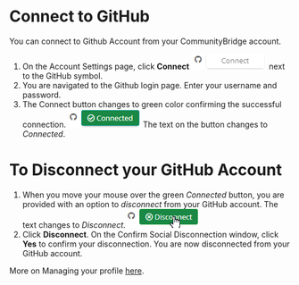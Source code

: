 # Connect to GitHub

You can connect to Github Account from your CommunityBridge account.

1. On the Account Settings page, click **Connect** ![Connect to GitHub](imgs/Github_connect.png) next to the GitHub symbol.
2. You are navigated to the Github login page. Enter your username and password.
3. The Connect button changes to green color confirming the successful connection. ![Connected to GitHub](imgs/github_connected.png)
The text on the button changes to *Connected*.

# To Disconnect your GitHub Account

1. When you move your mouse over the green *Connected* button, 
you are provided with an option to *disconnect* from your GitHub account. The text changes to *Disconnect*. 
![Disconnect from GitHub](imgs/github_disconected.png)
2. Click **Disconnect**. On the Confirm Social Disconnection window, 
click **Yes** to confirm your disconnection. You are now disconnected from your GitHub account.

More on Managing your profile [here](Account-Settings.md).
